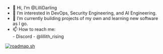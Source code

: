 - 👋 Hi, I’m @LilliDarling  
- 👀 I’m interested in DevOps, Security Engineering, and AI Engineering.  
- 🌱 I’m currently building projects of my own and learning new software as I go.  
- 📫 How to reach me:  
      - Discord - @lillith_rising  
  
[![roadmap.sh](https://roadmap.sh/card/tall/66b23099d9896b3d142321e1?variant=dark)](https://roadmap.sh)

